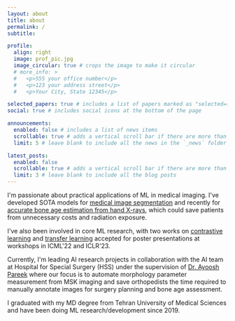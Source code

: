 ```yaml
---
layout: about
title: about
permalink: /
subtitle: 

profile:
  align: right
  image: prof_pic.jpg
  image_circular: true # crops the image to make it circular
  # more_info: >
  #   <p>555 your office number</p>
  #   <p>123 your address street</p>
  #   <p>Your City, State 12345</p>

selected_papers: true # includes a list of papers marked as "selected={true}"
social: true # includes social icons at the bottom of the page

announcements:
  enabled: false # includes a list of news items
  scrollable: true # adds a vertical scroll bar if there are more than 3 news items
  limit: 5 # leave blank to include all the news in the `_news` folder

latest_posts:
  enabled: false
  scrollable: true # adds a vertical scroll bar if there are more than 3 new posts items
  limit: 3 # leave blank to include all the blog posts
---
```


I'm passionate about practical applications of ML in medical imaging. I've developed SOTA models for [medical image segmentation](https://link.springer.com/chapter/10.1007/978-3-031-16919-9_9) and recently for [accurate bone age estimation from hand X-rays](https://journals.sagepub.com/doi/full/10.1177/03635465251359618), which could save patients from unnecessary costs and radiation exposure.

I've also been involved in core ML research, with two works on [contrastive learning](https://openreview.net/forum?id=wS7lJi8NZg) and [transfer learning](https://iclr.cc/virtual/2023/13792) accepted for poster presentations at workshops in ICML'22 and ICLR'23.

Currently, I'm leading AI research projects in collaboration with the AI team at Hospital for Special Surgery (HSS) under the supervision of [Dr. Ayoosh Pareek](https://scholar.google.com/citations?user=eZHGEM4AAAAJ) where our focus is to automate morphology parameter measurement from MSK imaging and save orthopedists the time required to manually annotate images for surgery planning and bone age assessment.

I graduated with my MD degree from Tehran University of Medical Sciences and have been doing ML research/development since 2019.

